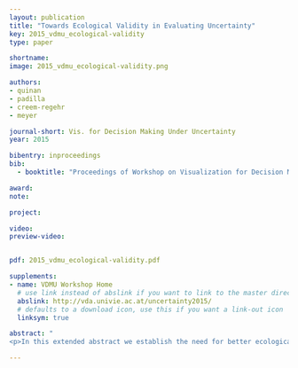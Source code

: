 ```yaml
---
layout: publication
title: "Towards Ecological Validity in Evaluating Uncertainty"
key: 2015_vdmu_ecological-validity
type: paper

shortname:
image: 2015_vdmu_ecological-validity.png

authors:
- quinan
- padilla
- creem-regehr
- meyer

journal-short: Vis. for Decision Making Under Uncertainty
year: 2015

bibentry: inproceedings
bib:
  - booktitle: "Proceedings of Workshop on Visualization for Decision Making Under Uncertainty (VIS '15)"

award: 
note: 

project:

video:
preview-video:


pdf: 2015_vdmu_ecological-validity.pdf

supplements:
- name: VDMU Workshop Home
  # use link instead of abslink if you want to link to the master directory
  abslink: http://vda.univie.ac.at/uncertainty2015/
  # defaults to a download icon, use this if you want a link-out icon
  linksym: true

abstract: "
<p>In this extended abstract we establish the need for better ecological validity in evaluating the visualization of uncertainty information. Using weather forecasting as a framework, we also discuss the both the design and results for a pilot user-study that attempts to evaluate the effect of uncertianty visualizations in decisions.</p>"

---
```

